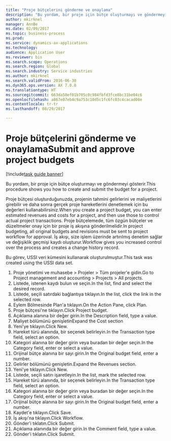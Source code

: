 ```yaml
--- 
title: "Proje bütçelerini gönderme ve onaylama"
description: "Bu yordam, bir proje için bütçe oluşturmayı ve göndermeyi gösterir."
author: mkirknel
manager: AnnBe
ms.date: 02/09/2017
ms.topic: business-process
ms.prod: 
ms.service: dynamics-ax-applications
ms.technology: 
audience: Application User
ms.reviewer: bis
ms.search.scope: Operations
ms.search.region: Global
ms.search.industry: Service industries
ms.author: mkirknel
ms.search.validFrom: 2016-06-30
ms.dyn365.ops.version: AX 7.0.0
ms.translationtype: HT
ms.sourcegitcommit: 663da58ef01b705c0c984fbfd3fce8bc31be04c6
ms.openlocfilehash: a867e07eb4c9a753c10d5c1fc6fc03c4cacad08e
ms.contentlocale: tr-tr
ms.lasthandoff: 08/29/2017

---
```

# <a name="submit-and-approve-project-budgets"></a><span data-ttu-id="242ce-103">Proje bütçelerini gönderme ve onaylama</span><span class="sxs-lookup"><span data-stu-id="242ce-103">Submit and approve project budgets</span></span>

[!include[task guide banner](../../includes/task-guide-banner.md)]

<span data-ttu-id="242ce-104">Bu yordam, bir proje için bütçe oluşturmayı ve göndermeyi gösterir.</span><span class="sxs-lookup"><span data-stu-id="242ce-104">This procedure shows you how to create and submit the budget for a project.</span></span> 

<span data-ttu-id="242ce-105">Proje bütçesi oluşturduğunuzda, projenin tahmini gelirlerini ve maliyetlerini girebilir ve daha sonra gerçek proje hareketlerini denetlemek için bu değerleri kullanabilirsiniz.</span><span class="sxs-lookup"><span data-stu-id="242ce-105">When you create a project budget, you can enter estimated revenues and costs for a project, and then use those to control actual project transactions.</span></span> <span data-ttu-id="242ce-106">Proje bütçelemede, tüm özgün bütçeler ve düzeltmeler onay için bir proje iş akışına gönderilmelidir.</span><span class="sxs-lookup"><span data-stu-id="242ce-106">In project budgeting, all original budgets and revisions must be sent to project workflow for approval.</span></span> <span data-ttu-id="242ce-107">İş akışı, size işlem üzerinde artırılmış denetim sağlar ve değişiklik geçmişi kaydı oluşturur.</span><span class="sxs-lookup"><span data-stu-id="242ce-107">Workflow gives you increased control over the process and creates a change history record.</span></span>

<span data-ttu-id="242ce-108">Bu görev, USSI veri kümesini kullanarak oluşturulmuştur.</span><span class="sxs-lookup"><span data-stu-id="242ce-108">This task was created using the USSI data set.</span></span>

1. <span data-ttu-id="242ce-109">Proje yönetimi ve muhasebe > Projeler > Tüm projeler'e gidin.</span><span class="sxs-lookup"><span data-stu-id="242ce-109">Go to Project management and accounting > Projects > All projects.</span></span>
2. <span data-ttu-id="242ce-110">Listede, istenen kaydı bulun ve seçin.</span><span class="sxs-lookup"><span data-stu-id="242ce-110">In the list, find and select the desired record.</span></span>
3. <span data-ttu-id="242ce-111">Listede, seçili satırdaki bağlantıya tıklayın.</span><span class="sxs-lookup"><span data-stu-id="242ce-111">In the list, click the link in the selected row.</span></span>
4. <span data-ttu-id="242ce-112">Eylem Bölmesinde Plan'a tıklayın.</span><span class="sxs-lookup"><span data-stu-id="242ce-112">On the Action Pane, click Plan.</span></span>
5. <span data-ttu-id="242ce-113">Proje bütçesi'ne tıklayın.</span><span class="sxs-lookup"><span data-stu-id="242ce-113">Click Project budget.</span></span>
6. <span data-ttu-id="242ce-114">Açıklama alanına bir değer girin.</span><span class="sxs-lookup"><span data-stu-id="242ce-114">In the Description field, type a value.</span></span>
7. <span data-ttu-id="242ce-115">Maliyet bölümünü genişletin</span><span class="sxs-lookup"><span data-stu-id="242ce-115">Expand the Cost section</span></span>
8. <span data-ttu-id="242ce-116">Yeni'ye tıklayın.</span><span class="sxs-lookup"><span data-stu-id="242ce-116">Click New.</span></span>
9. <span data-ttu-id="242ce-117">Hareket türü alanında, bir seçenek belirleyin.</span><span class="sxs-lookup"><span data-stu-id="242ce-117">In the Transaction type field, select an option.</span></span>
10. <span data-ttu-id="242ce-118">Kategori alanına bir değer girin veya buradan bir değer seçin.</span><span class="sxs-lookup"><span data-stu-id="242ce-118">In the Category field, enter or select a value.</span></span>
11. <span data-ttu-id="242ce-119">Orijinal bütçe alanına bir sayı girin.</span><span class="sxs-lookup"><span data-stu-id="242ce-119">In the Original budget field, enter a number.</span></span>
12. <span data-ttu-id="242ce-120">Gelirler bölümünü genişletin.</span><span class="sxs-lookup"><span data-stu-id="242ce-120">Expand the Revenues section.</span></span>
13. <span data-ttu-id="242ce-121">Yeni'ye tıklayın.</span><span class="sxs-lookup"><span data-stu-id="242ce-121">Click New.</span></span>
14. <span data-ttu-id="242ce-122">Listede, seçili satırı işaretleyin.</span><span class="sxs-lookup"><span data-stu-id="242ce-122">In the list, mark the selected row.</span></span>
15. <span data-ttu-id="242ce-123">Hareket türü alanında, bir seçenek belirleyin.</span><span class="sxs-lookup"><span data-stu-id="242ce-123">In the Transaction type field, select an option.</span></span>
16. <span data-ttu-id="242ce-124">Kategori alanına bir değer girin veya buradan bir değer seçin.</span><span class="sxs-lookup"><span data-stu-id="242ce-124">In the Category field, enter or select a value.</span></span>
17. <span data-ttu-id="242ce-125">Orijinal bütçe alanına bir sayı girin.</span><span class="sxs-lookup"><span data-stu-id="242ce-125">In the Original budget field, enter a number.</span></span>
18. <span data-ttu-id="242ce-126">Kaydet'e tıklayın.</span><span class="sxs-lookup"><span data-stu-id="242ce-126">Click Save.</span></span>
19. <span data-ttu-id="242ce-127">İş akışı'na tıklayın.</span><span class="sxs-lookup"><span data-stu-id="242ce-127">Click Workflow.</span></span>
20. <span data-ttu-id="242ce-128">Gönder'i tıklatın.</span><span class="sxs-lookup"><span data-stu-id="242ce-128">Click Submit.</span></span>
21. <span data-ttu-id="242ce-129">Açıklama alanında bir değer girin.</span><span class="sxs-lookup"><span data-stu-id="242ce-129">In the Comment field, type a value.</span></span>
22. <span data-ttu-id="242ce-130">Gönder'i tıklatın.</span><span class="sxs-lookup"><span data-stu-id="242ce-130">Click Submit.</span></span>


